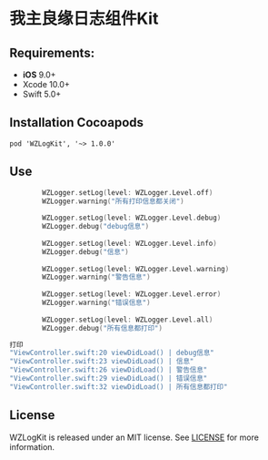 # 我主良缘日志组件Kit

## Requirements:
- **iOS** 9.0+
- Xcode 10.0+
- Swift 5.0+


## Installation Cocoapods
<pre><code class="ruby language-ruby">pod 'WZLogKit', '~> 1.0.0'</code></pre>

## Use

```swift
        WZLogger.setLog(level: WZLogger.Level.off)
        WZLogger.warning("所有打印信息都关闭")
        
        WZLogger.setLog(level: WZLogger.Level.debug)
        WZLogger.debug("debug信息")
        
        WZLogger.setLog(level: WZLogger.Level.info)
        WZLogger.debug("信息")
        
        WZLogger.setLog(level: WZLogger.Level.warning)
        WZLogger.warning("警告信息")
        
        WZLogger.setLog(level: WZLogger.Level.error)
        WZLogger.warning("错误信息")
        
        WZLogger.setLog(level: WZLogger.Level.all)
        WZLogger.debug("所有信息都打印")
```

```swift
打印
"ViewController.swift:20 viewDidLoad() | debug信息"
"ViewController.swift:23 viewDidLoad() | 信息"
"ViewController.swift:26 viewDidLoad() | 警告信息"
"ViewController.swift:29 viewDidLoad() | 错误信息"
"ViewController.swift:32 viewDidLoad() | 所有信息都打印"
```

## License
WZLogKit is released under an MIT license. See [LICENSE](LICENSE) for more information.